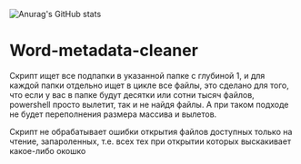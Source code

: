 ![Anurag's GitHub stats](https://github-readme-stats.vercel.app/api?username=sergiomarotco&show_icons=true&theme=radical)

# Word-metadata-cleaner
Скрипт ищет все подпапки в указанной папке с глубиной 1, и для каждой папки отдельно ищет в цикле все файлы, это сделано для того, что если у вас в папке будут десятки или
сотни тысяч файлов, powershell просто вылетит, так и не найдя файлы. А при таком подходе не будет переполнения размера массива и вылетов.<br>

Скрипт не обрабатывает ошибки открытия файлов доступных только на чтение, запароленных, т.е. всех тех при открытии которых выскакивает какое-либо окошко
